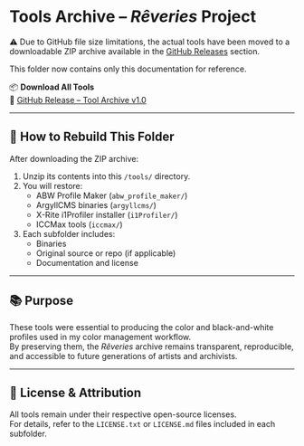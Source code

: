 # Tools Archive – *Rêveries* Project

⚠️ Due to GitHub file size limitations, the actual tools have been moved to a downloadable ZIP archive available in the [GitHub Releases](https://github.com/GauvreauYves/FineArtBooks/releases) section. 

This folder now contains only this documentation for reference.

📦 **Download All Tools**  
🔗 [GitHub Release – Tool Archive v1.0](https://github.com/GauvreauYves/FineArtBooks/releases/tag/tools-v1.0)

---

## 📂 How to Rebuild This Folder

After downloading the ZIP archive:

1. Unzip its contents into this `/tools/` directory.
2. You will restore:
   - ABW Profile Maker (`abw_profile_maker/`)
   - ArgyllCMS binaries (`argyllcms/`)
   - X-Rite i1Profiler installer (`i1Profiler/`)
   - ICCMax tools (`iccmax/`)
3. Each subfolder includes:
   - Binaries
   - Original source or repo (if applicable)
   - Documentation and license

---

## 📚 Purpose

These tools were essential to producing the color and black-and-white profiles used in my color management workflow.  
By preserving them, the *Rêveries* archive remains transparent, reproducible, and accessible to future generations of artists and archivists.

---

## 📝 License & Attribution

All tools remain under their respective open-source licenses.  
For details, refer to the `LICENSE.txt` or `LICENSE.md` files included in each subfolder.

